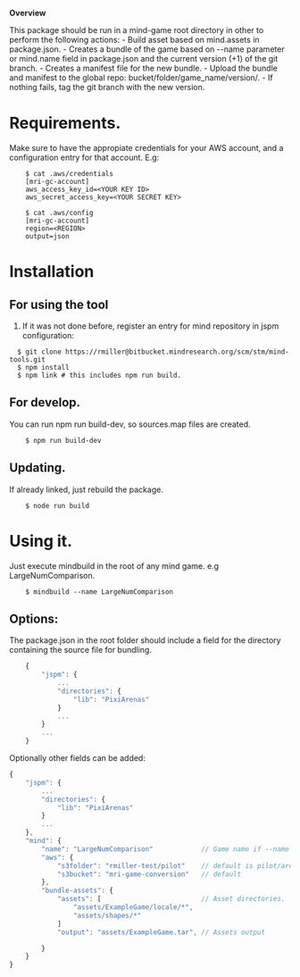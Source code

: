 **Overview**

This package should be run in a mind-game root directory in other to perform the following actions:
	- Build asset based on mind.assets in package.json.
	- Creates a bundle of the game based on --name parameter or mind.name field in package.json and the current version (+1) of the git branch.
	- Creates a manifest file for the new bundle.
	- Upload the bundle and manifest to the global repo: bucket/folder/game_name/version/.
	- If nothing fails, tag the git branch with the new version.

# Requirements.
Make sure to have the appropiate credentials for your AWS account, and a configuration entry for that account. E.g:

```shell
	$ cat .aws/credentials
	[mri-gc-account]
	aws_access_key_id=<YOUR KEY ID>
	aws_secret_access_key=<YOUR SECRET KEY>

	$ cat .aws/config
	[mri-gc-account]
	region=<REGION>
	output=json
```

# Installation

## For using the tool

1. If it was not done before, register an entry for mind repository in jspm configuration:
  ```shell
    $ git clone https://rmiller@bitbucket.mindresearch.org/scm/stm/mind-tools.git
	$ npm install
	$ npm link # this includes npm run build.
  ```

## For develop.

You can run npm run build-dev, so sources.map files are created.

```shell
	$ npm run build-dev
```

## Updating.

If already linked, just rebuild the package.
```shell
	$ node run build
```

# Using it.

Just execute mindbuild in the root of any mind game. e.g LargeNumComparison.

```shell
	$ mindbuild --name LargeNumComparison
```
 ## Options:

 The package.json in the root folder should include a field for the directory containing the source file for bundling.

```javascript
	{
		"jspm": {
			...
			"directories": {
				"lib": "PixiArenas"
			}
			...
		}
		...
	}

```

Optionally other fields can be added:

```javascript
{
	"jspm": {
		...
		"directories": {
			"lib": "PixiArenas"
		}
		...
	},
	"mind": {
		"name": "LargeNumComparison"			// Game name if --name parameter is not given.
		"aws": {
			"s3folder": "rmiller-test/pilot" 	// default is pilot/arenas
			"s3bucket": "mri-game-conversion"	// default
		},
		"bundle-assets": {
			"assets": [							// Asset directories.
				"assets/ExampleGame/locale/*",
				"assets/shapes/*"
			]
			"output": "assets/ExampleGame.tar",	// Assets output

		}
	}
}

```

